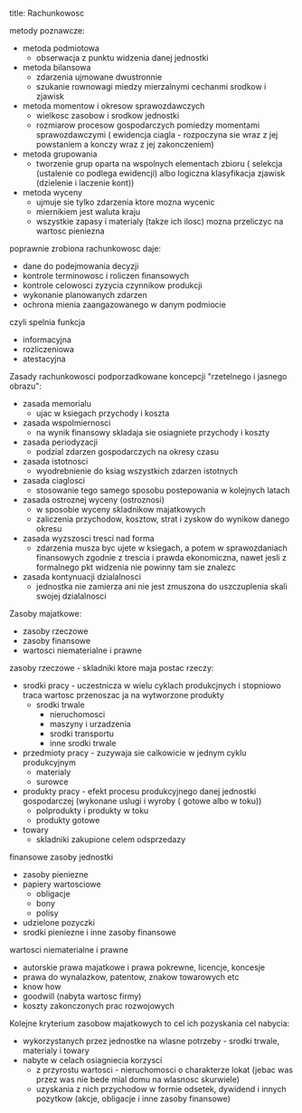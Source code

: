 title: Rachunkowosc

metody poznawcze:
- metoda podmiotowa
	- obserwacja z punktu widzenia danej jednostki
- metoda bilansowa
	- zdarzenia ujmowane dwustronnie 
	- szukanie rownowagi miedzy mierzalnymi cechanmi srodkow i zjawisk
- metoda momentow i okresow sprawozdawczych
	- wielkosc zasobow i srodkow jednostki
	- rozmiarow procesow gospodarczych pomiedzy momentami sprawozdawczymi ( ewidencja ciagla - rozpoczyna sie wraz z jej powstaniem a konczy wraz z jej zakonczeniem)
- metoda grupowania
	- tworzenie grup oparta na wspolnych elementach zbioru ( selekcja (ustalenie co podlega ewidencji) albo logiczna klasyfikacja zjawisk (dzielenie i laczenie kont))
- metoda wyceny
	- ujmuje sie tylko zdarzenia ktore mozna wycenic
	- miernikiem jest waluta kraju
	- wszystkie zapasy i materialy (takze ich ilosc) mozna przeliczyc na wartosc pieniezna


poprawnie zrobiona rachunkowosc daje:
- dane do podejmowania decyzji
- kontrole terminowosc i roliczen finansowych
- kontrole celowosci zyzycia czynnikow produkcji
- wykonanie planowanych zdarzen
- ochrona mienia zaangazowanego w danym podmiocie

czyli spelnia funkcja
- informacyjna
- rozliczeniowa
- atestacyjna


Zasady rachunkowosci podporzadkowane koncepcji "rzetelnego i jasnego obrazu":
- zasada memorialu
	- ujac w ksiegach przychody i koszta
- zasada wspolmiernosci
	- na wynik finansowy skladaja sie osiagniete przychody i koszty
- zasada periodyzacji
	- podzial zdarzen gospodarczych na okresy czasu
- zasada istotnosci
	- wyodrebnienie do ksiag wszystkich zdarzen istotnych
- zasada ciaglosci
	- stosowanie tego samego sposobu postepowania w kolejnych latach
- zasada ostroznej wyceny (ostroznosi)
	- w sposobie wyceny skladnikow majatkowych
	- zaliczenia przychodow, kosztow, strat i zyskow do wynikow danego okresu
- zasada wyzszosci tresci nad forma
	- zdarzenia musza byc ujete w ksiegach, a potem w sprawozdaniach finansowych zgodnie z trescia i prawda ekonomiczna, nawet jesli z formalnego pkt widzenia nie powinny tam sie znalezc
- zasada kontynuacji dzialalnosci
	- jednostka nie zamierza ani nie jest zmuszona do uszczuplenia skali swojej dzialalnosci


Zasoby majatkowe:
- zasoby rzeczowe
- zasoby finansowe
- wartosci niematerialne i prawne

zasoby rzeczowe - skladniki ktore maja postac rzeczy:
- srodki pracy - uczestnicza w wielu cyklach produkcjnych i stopniowo traca wartosc przenoszac ja na wytworzone produkty
	- srodki trwale
		- nieruchomosci
		- maszyny i urzadzenia
		- srodki transportu
		- inne srodki trwale
- przedmioty pracy - zuzywaja sie calkowicie w jednym cyklu produkcyjnym
	- materialy
	- surowce
- produkty pracy - efekt procesu produkcyjnego danej jednostki gospodarczej (wykonane uslugi i wyroby ( gotowe albo w toku))
	- polprodukty i produkty w toku
	- produkty gotowe
- towary
	- skladniki zakupione celem odsprzedazy


finansowe zasoby jednostki
- zasoby pieniezne
- papiery wartosciowe
	- obligacje
	- bony
	- polisy
- udzielone pozyczki
- srodki pieniezne i inne zasoby finansowe

wartosci niematerialne i prawne
- autorskie prawa majatkowe i prawa pokrewne, licencje, koncesje
- prawa do wynalazkow, patentow, znakow towarowych etc
- know how
- goodwill (nabyta wartosc firmy)
- koszty zakonczonych prac rozwojowych

Kolejne kryterium zasobow majatkowych to cel ich pozyskania
cel nabycia:
- wykorzystanych przez jednostke na wlasne potrzeby - srodki trwale, materialy i towary
- nabyte w celach osiagniecia korzysci
	- z przyrostu wartosci - nieruchomosci o charakterze lokat (jebac was przez was nie bede mial domu na wlasnosc skurwiele)
	- uzyskania z nich przychodow w formie odsetek, dywidend i innych pozytkow (akcje, obligacje i inne zasoby finansowe)

